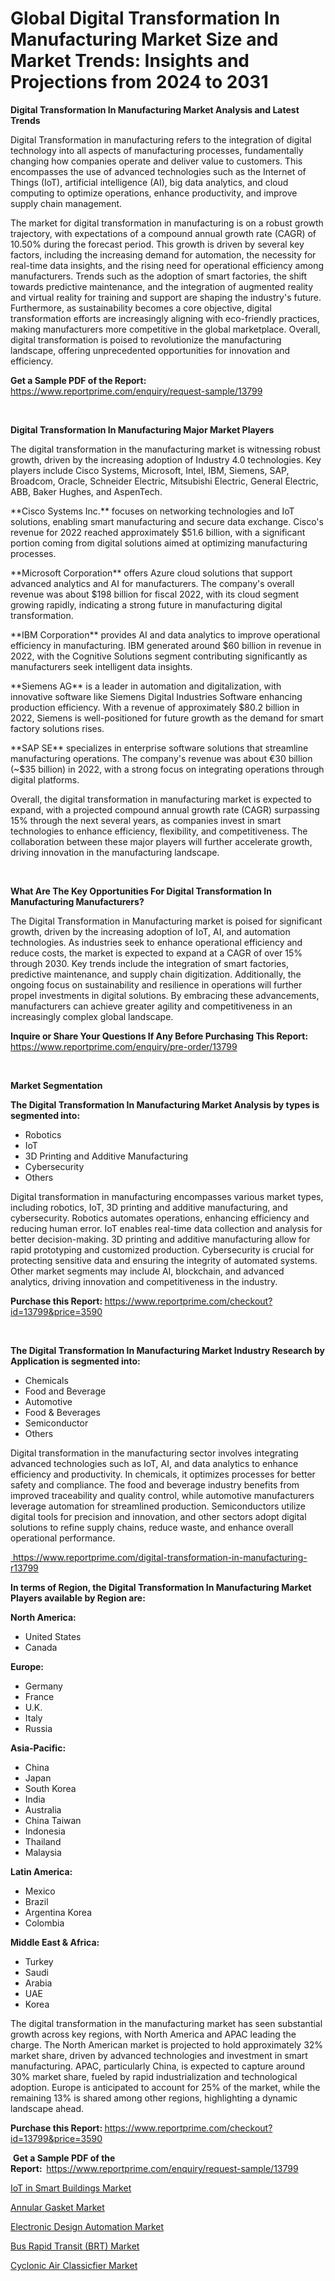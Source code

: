 <p><h1>Global Digital Transformation In Manufacturing Market Size and Market Trends: Insights and Projections from 2024 to 2031</h1></p><p><strong>Digital Transformation In Manufacturing Market Analysis and Latest Trends</strong></p>
<p><p>Digital Transformation in manufacturing refers to the integration of digital technology into all aspects of manufacturing processes, fundamentally changing how companies operate and deliver value to customers. This encompasses the use of advanced technologies such as the Internet of Things (IoT), artificial intelligence (AI), big data analytics, and cloud computing to optimize operations, enhance productivity, and improve supply chain management.</p><p>The market for digital transformation in manufacturing is on a robust growth trajectory, with expectations of a compound annual growth rate (CAGR) of 10.50% during the forecast period. This growth is driven by several key factors, including the increasing demand for automation, the necessity for real-time data insights, and the rising need for operational efficiency among manufacturers. Trends such as the adoption of smart factories, the shift towards predictive maintenance, and the integration of augmented reality and virtual reality for training and support are shaping the industry's future. Furthermore, as sustainability becomes a core objective, digital transformation efforts are increasingly aligning with eco-friendly practices, making manufacturers more competitive in the global marketplace. Overall, digital transformation is poised to revolutionize the manufacturing landscape, offering unprecedented opportunities for innovation and efficiency.</p></p>
<p><strong>Get a Sample PDF of the Report:&nbsp;</strong> <a href="https://www.reportprime.com/enquiry/request-sample/13799?utm_campaign=1109&utm_medium=2&utm_source=Github&utm_content=ia&utm_term=29112024&utm_id=digital-transformation-in-manufacturing">https://www.reportprime.com/enquiry/request-sample/13799</a></p>
<p>&nbsp;</p>
<p><strong>Digital Transformation In Manufacturing Major Market Players</strong></p>
<p><p>The digital transformation in the manufacturing market is witnessing robust growth, driven by the increasing adoption of Industry 4.0 technologies. Key players include Cisco Systems, Microsoft, Intel, IBM, Siemens, SAP, Broadcom, Oracle, Schneider Electric, Mitsubishi Electric, General Electric, ABB, Baker Hughes, and AspenTech.</p><p>**Cisco Systems Inc.** focuses on networking technologies and IoT solutions, enabling smart manufacturing and secure data exchange. Cisco's revenue for 2022 reached approximately $51.6 billion, with a significant portion coming from digital solutions aimed at optimizing manufacturing processes.</p><p>**Microsoft Corporation** offers Azure cloud solutions that support advanced analytics and AI for manufacturers. The company's overall revenue was about $198 billion for fiscal 2022, with its cloud segment growing rapidly, indicating a strong future in manufacturing digital transformation.</p><p>**IBM Corporation** provides AI and data analytics to improve operational efficiency in manufacturing. IBM generated around $60 billion in revenue in 2022, with the Cognitive Solutions segment contributing significantly as manufacturers seek intelligent data insights.</p><p>**Siemens AG** is a leader in automation and digitalization, with innovative software like Siemens Digital Industries Software enhancing production efficiency. With a revenue of approximately $80.2 billion in 2022, Siemens is well-positioned for future growth as the demand for smart factory solutions rises.</p><p>**SAP SE** specializes in enterprise software solutions that streamline manufacturing operations. The company's revenue was about €30 billion (~$35 billion) in 2022, with a strong focus on integrating operations through digital platforms.</p><p>Overall, the digital transformation in manufacturing market is expected to expand, with a projected compound annual growth rate (CAGR) surpassing 15% through the next several years, as companies invest in smart technologies to enhance efficiency, flexibility, and competitiveness. The collaboration between these major players will further accelerate growth, driving innovation in the manufacturing landscape.</p></p>
<p>&nbsp;</p>
<p><strong>What Are The Key Opportunities For Digital Transformation In Manufacturing Manufacturers?</strong></p>
<p><p>The Digital Transformation in Manufacturing market is poised for significant growth, driven by the increasing adoption of IoT, AI, and automation technologies. As industries seek to enhance operational efficiency and reduce costs, the market is expected to expand at a CAGR of over 15% through 2030. Key trends include the integration of smart factories, predictive maintenance, and supply chain digitization. Additionally, the ongoing focus on sustainability and resilience in operations will further propel investments in digital solutions. By embracing these advancements, manufacturers can achieve greater agility and competitiveness in an increasingly complex global landscape.</p></p>
<p><strong>Inquire or Share Your Questions If Any Before Purchasing This Report:</strong> <a href="https://www.reportprime.com/enquiry/pre-order/13799?utm_campaign=1109&utm_medium=2&utm_source=Github&utm_content=ia&utm_term=29112024&utm_id=digital-transformation-in-manufacturing">https://www.reportprime.com/enquiry/pre-order/13799</a></p>
<p>&nbsp;</p>
<p><strong>Market Segmentation</strong></p>
<p><strong>The Digital Transformation In Manufacturing Market Analysis by types is segmented into:</strong></p>
<p><ul><li>Robotics</li><li>IoT</li><li>3D Printing and Additive Manufacturing</li><li>Cybersecurity</li><li>Others</li></ul></p>
<p><p>Digital transformation in manufacturing encompasses various market types, including robotics, IoT, 3D printing and additive manufacturing, and cybersecurity. Robotics automates operations, enhancing efficiency and reducing human error. IoT enables real-time data collection and analysis for better decision-making. 3D printing and additive manufacturing allow for rapid prototyping and customized production. Cybersecurity is crucial for protecting sensitive data and ensuring the integrity of automated systems. Other market segments may include AI, blockchain, and advanced analytics, driving innovation and competitiveness in the industry.</p></p>
<p><strong>Purchase this Report:&nbsp;</strong><a href="https://www.reportprime.com/checkout?id=13799&price=3590&utm_campaign=1109&utm_medium=2&utm_source=Github&utm_content=ia&utm_term=29112024&utm_id=digital-transformation-in-manufacturing">https://www.reportprime.com/checkout?id=13799&price=3590</a></p>
<p>&nbsp;</p>
<p><strong>The Digital Transformation In Manufacturing Market Industry Research by Application is segmented into:</strong></p>
<p><ul><li>Chemicals</li><li>Food and Beverage</li><li>Automotive</li><li>Food & Beverages</li><li>Semiconductor</li><li>Others</li></ul></p>
<p><p>Digital transformation in the manufacturing sector involves integrating advanced technologies such as IoT, AI, and data analytics to enhance efficiency and productivity. In chemicals, it optimizes processes for better safety and compliance. The food and beverage industry benefits from improved traceability and quality control, while automotive manufacturers leverage automation for streamlined production. Semiconductors utilize digital tools for precision and innovation, and other sectors adopt digital solutions to refine supply chains, reduce waste, and enhance overall operational performance.</p></p>
<p><a href="https://www.reportprime.com/digital-transformation-in-manufacturing-r13799?utm_campaign=1109&utm_medium=2&utm_source=Github&utm_content=ia&utm_term=29112024&utm_id=digital-transformation-in-manufacturing">&nbsp;https://www.reportprime.com/digital-transformation-in-manufacturing-r13799</a></p>
<p><strong>In terms of Region, the Digital Transformation In Manufacturing Market Players available by Region are:</strong></p>
<p>
    <p> <strong> North America: </strong>
        <ul>
            <li>United States</li>
            <li>Canada</li>
        </ul>
        </p> 
    <p> <strong> Europe: </strong>
        <ul>
            <li>Germany</li>
            <li>France</li>
            <li>U.K.</li>
            <li>Italy</li>
            <li>Russia</li>
        </ul>
        </p> 
    <p> <strong> Asia-Pacific: </strong>
        <ul>
            <li>China</li>
            <li>Japan</li>
            <li>South Korea</li>
            <li>India</li>
            <li>Australia</li>
            <li>China Taiwan</li>
            <li>Indonesia</li>
            <li>Thailand</li>
            <li>Malaysia</li>
        </ul>
        </p> 
    <p> <strong> Latin America: </strong>
        <ul>
            <li>Mexico</li>
            <li>Brazil</li>
            <li>Argentina Korea</li>
            <li>Colombia</li>
        </ul>
        </p> 
    <p> <strong> Middle East & Africa: </strong>
        <ul>
            <li>Turkey</li>
            <li>Saudi</li>
            <li>Arabia</li>
            <li>UAE</li>
            <li>Korea</li>
        </ul>
    </p>
    </p>
<p><p>The digital transformation in the manufacturing market has seen substantial growth across key regions, with North America and APAC leading the charge. The North American market is projected to hold approximately 32% market share, driven by advanced technologies and investment in smart manufacturing. APAC, particularly China, is expected to capture around 30% market share, fueled by rapid industrialization and technological adoption. Europe is anticipated to account for 25% of the market, while the remaining 13% is shared among other regions, highlighting a dynamic landscape ahead.</p></p>
<p><strong>Purchase this Report: </strong><a href="https://www.reportprime.com/checkout?id=13799&price=3590&utm_campaign=1109&utm_medium=2&utm_source=Github&utm_content=ia&utm_term=29112024&utm_id=digital-transformation-in-manufacturing">https://www.reportprime.com/checkout?id=13799&price=3590</a></p>
<p>&nbsp;<strong>Get a Sample PDF of the Report:&nbsp;&nbsp;</strong><a href="https://www.reportprime.com/enquiry/request-sample/13799?utm_campaign=1109&utm_medium=2&utm_source=Github&utm_content=ia&utm_term=29112024&utm_id=digital-transformation-in-manufacturing">https://www.reportprime.com/enquiry/request-sample/13799</a></p>
<p><strong></strong></p>
<p><p><a href="https://github.com/wileonie19657/Market-Research-Report-List-1/blob/main/iot-in-smart-buildings-market.md?utm_campaign=1109&utm_medium=2&utm_source=Github&utm_content=ia&utm_term=29112024&utm_id=digital-transformation-in-manufacturing">IoT in Smart Buildings Market</a></p><p><a href="https://www.linkedin.com/pulse/exploring-annular-gasket-market-strategic-insights-growth-yrnie?utm_campaign=1109&utm_medium=2&utm_source=Github&utm_content=ia&utm_term=29112024&utm_id=digital-transformation-in-manufacturing">Annular Gasket Market</a></p><p><a href="https://www.linkedin.com/pulse/deep-insights-electronic-design-automation-market-size-growing-lvdff?utm_campaign=1109&utm_medium=2&utm_source=Github&utm_content=ia&utm_term=29112024&utm_id=digital-transformation-in-manufacturing">Electronic Design Automation Market</a></p><p><a href="https://issuu.com/reportprime-2/docs/bus-rapid-transit-brt-market-size-2030.pptx?utm_campaign=1109&utm_medium=2&utm_source=Github&utm_content=ia&utm_term=29112024&utm_id=digital-transformation-in-manufacturing">Bus Rapid Transit (BRT) Market</a></p><p><a href="https://issuu.com/reportprime-2/docs/cyclonic-air-classicfier-market-size-2030.pptx?utm_campaign=1109&utm_medium=2&utm_source=Github&utm_content=ia&utm_term=29112024&utm_id=digital-transformation-in-manufacturing">Cyclonic Air Classicfier Market</a></p></p>